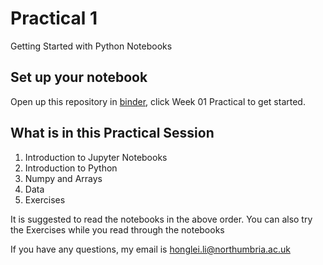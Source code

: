 # Practical 1
Getting Started with Python Notebooks

## Set up your notebook 
Open up this repository in [binder](https://mybinder.org/v2/gh/Hongleili/KF5012-AI-Stream/HEAD), click Week 01 Practical to get started.

## What is in this Practical Session
1. Introduction to Jupyter Notebooks
2. Introduction to Python
3. Numpy and Arrays
4. Data
5. Exercises

It is suggested to read the notebooks in the above order. You can also try the Exercises while you read through the notebooks

If you have any questions, my email is honglei.li@northumbria.ac.uk
